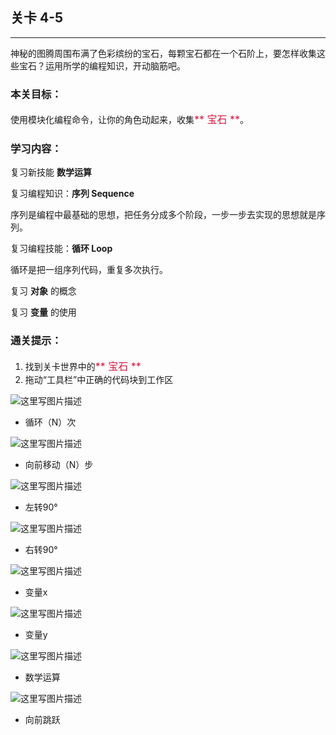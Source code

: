 ## 关卡 4-5

------
神秘的图腾周围布满了色彩缤纷的宝石，每颗宝石都在一个石阶上，要怎样收集这些宝石？运用所学的编程知识，开动脑筋吧。

### 本关目标：
使用模块化编程命令，让你的角色动起来，收集<font color=#DC143C size=3>** 宝石 **</font>。

### 学习内容：
复习新技能 **数学运算**

复习编程知识：**序列 Sequence**

序列是编程中最基础的思想，把任务分成多个阶段，一步一步去实现的思想就是序列。

复习编程技能：**循环 Loop**

循环是把一组序列代码，重复多次执行。

复习 **对象** 的概念

复习 **变量** 的使用

### 通关提示：
1. 找到关卡世界中的<font color=#DC143C size=3>** 宝石 **</font>
2. 拖动“工具栏”中正确的代码块到工作区
 
 ![这里写图片描述](scene/image/repeat_times.png)
 - 循环（N）次
 
 ![这里写图片描述](scene/image/move_forward.png)
 - 向前移动（N）步
  
 ![这里写图片描述](scene/image/turn_left.png)
 - 左转90°
 
 ![这里写图片描述](scene/image/turn_right.png)
 - 右转90°
 
 ![这里写图片描述](scene/image/var.png)
 - 变量x
 
 ![这里写图片描述](scene/image/var_y.png)
 - 变量y
 
 ![这里写图片描述](scene/image/math_base.png)
 - 数学运算
 
 ![这里写图片描述](scene/image/jump_forward.png)
 - 向前跳跃